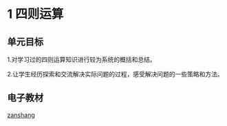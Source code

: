 # 1 四则运算

## 单元目标

1.对学习过的四则运算知识进行较为系统的概括和总结。

2.让学生经历探索和交流解决实际问题的过程，感受解决问题的一些策略和方法。

## 电子教材

<Ebook grade="xxsx4b" :pages="2" :paged="12" ></Ebook>

[zanshang](../res/zanshang.md ':include')